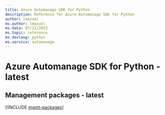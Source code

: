 ```yaml
---
title: Azure Automanage SDK for Python
description: Reference for Azure Automanage SDK for Python
author: lmazuel
ms.author: lmazuel
ms.data: 07/11/2023
ms.topic: reference
ms.devlang: python
ms.service: automanage
---
```

# Azure Automanage SDK for Python - latest

## Management packages - latest
[!INCLUDE [mgmt-packages](automanage-mgmt-index.md)]